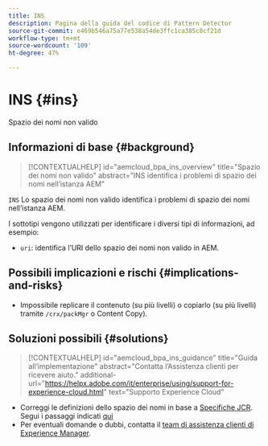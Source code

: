 ```yaml
---
title: INS
description: Pagina della guida del codice di Pattern Detector
source-git-commit: e469b546a75a77e538a54de3ffc1ca385c8cf21d
workflow-type: tm+mt
source-wordcount: '109'
ht-degree: 47%

---
```


# INS {#ins}

Spazio dei nomi non valido

## Informazioni di base {#background}

>[!CONTEXTUALHELP]
>id="aemcloud_bpa_ins_overview"
>title="Spazio dei nomi non valido"
>abstract="INS identifica i problemi di spazio dei nomi nell’istanza AEM"

`INS`  Lo spazio dei nomi non valido identifica i problemi di spazio dei nomi nell’istanza AEM.

I sottotipi vengono utilizzati per identificare i diversi tipi di informazioni, ad esempio:

* `uri`: identifica l’URI dello spazio dei nomi non valido in AEM.

## Possibili implicazioni e rischi {#implications-and-risks}

* Impossibile replicare il contenuto (su più livelli) o copiarlo (su più livelli) tramite `/crx/packMgr` o Content Copy).

## Soluzioni possibili {#solutions}

>[!CONTEXTUALHELP]
>id="aemcloud_bpa_ins_guidance"
>title="Guida all’implementazione"
>abstract="Contatta l’Assistenza clienti per ricevere aiuto."
>additional-url="https://helpx.adobe.com/it/enterprise/using/support-for-experience-cloud.html" text="Supporto Experience Cloud"

* Correggi le definizioni dello spazio dei nomi in base a [Specifiche JCR](https://developer.adobe.com/experience-manager/reference-materials/spec/jcr/1.0/4.5_Namespaces.html). Segui i passaggi indicati [qui](https://experienceleaguecommunities.adobe.com/t5/adobe-experience-manager/how-can-i-delete-a-namespace-created-in-crx/td-p/225163)
* Per eventuali domande o dubbi, contatta il [team di assistenza clienti di Experience Manager](https://helpx.adobe.com/it/enterprise/using/support-for-experience-cloud.html).